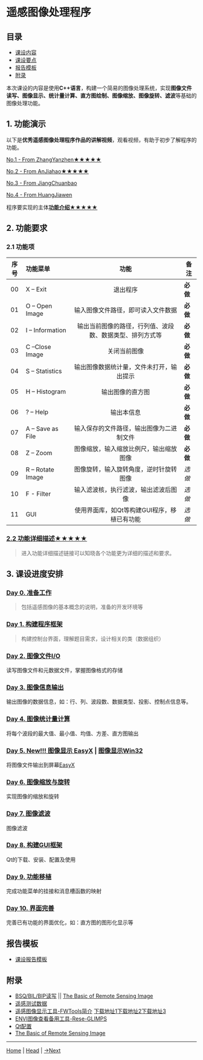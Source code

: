 <!--
 * @Description: 
 * @Version: 1.0
 * @Author: Wang Hongping
 * @Date: 2022-04-23 20:35:53
 * @LastEditors: Wang Hongping
 * @LastEditTime: 2023-06-06 10:03:12
-->
# 遥感图像处理程序
## 目录
- [课设内容](#课设内容)
- [课设要点](#课设要点)
- [报告模板](#报告模板)
- [附录](#附录)

本次课设的内容是使用**C++语言**，构建一个简易的图像处理系统，实现**图像文件读写、图像显示、统计量计算、直方图绘制、图像缩放、图像旋转、滤波**等基础的图像处理功能。
   
## 1. 功能演示
以下是**优秀遥感图像处理程序作品的讲解视频**，观看视频，有助于初步了解程序的功能。

[No.1 - From ZhangYanzhen★★★★★](https://www.bilibili.com/video/BV1oo4y1D7Hb?share_source=copy_web)

[No.2 - From AnJiahao★★★★★](https://www.bilibili.com/video/BV1jU4y1n7gj?share_source=copy_web)

[No.3 - From JiangChuanbao](https://www.bilibili.com/video/BV1u64y1677m?share_source=copy_web)

[No.4 - From HuangJiawen](https://www.bilibili.com/video/BV1Py4y1j7Ck?share_source=copy_web)

程序要实现的主体[**功能介绍★★★★★**](./RSCmdManual.md)

## 2. 功能要求
### 2.1 功能项
|  序号  | 功能菜单             |              功能              | 备注     |
| :--: | :--------------- | :--------------------------: | ------ |
|  00  | X – Exit         |             退出程序             | **必做** |
|  01  | O – Open Image   |      输入图像文件路径，即可读入文件数据       | **必做** |
|  02  | I – Information  | 输出当前图像的路径，行列值、波段数、数据类型、排列方式等 | **必做** |
|  03  | C –Close Image   |            关闭当前图像            | **必做** |
|  04  | S – Statistics   |     输出图像数据统计量，文件未打开，输出提示     | **必做** |
|  05  | H – Histogram    |           输出图像的直方图           | **必做** |
|  06  | ? – Help         |            输出本信息             | **必做** |
|  07  | A – Save as File |     输入保存的文件路径，输出图像为二进制文件     | **必做**   |
|  08  | Z – Zoom         |     图像缩放，输入缩放比例尺，输出缩放图像      | **必做**   |
|  09  | R – Rotate Image |     图像旋转，输入旋转角度，逆时针旋转图像      | *选做*   |
|  10  | F - Filter       |      输入滤波核，执行滤波，输出滤波后图像      | *选做*   |
|  11  | GUI              |      使用界面库，如Qt等构建GUI程序，移植已有功能| *选做*   |

### [2.2 功能详细描述★★★★★](./Subject.md)
> 进入功能详细描述链接可以知晓各个功能更为详细的描述和要求。

## 3. 课设进度安排
### [Day 0. 准备工作](./Introduction.md)
> 包括遥感图像的基本概念的说明，准备的开发环境等

### [Day 1. 构建程序框架](./Frame.md)
> 构建控制台界面，理解题目需求，设计相关的类（数据组织）

### [Day 2. 图像文件I/O](./FileIO.md)
读写图像文件和元数据文件，掌握图像格式的存储

### [Day 3. 图像信息输出](./Information.md)
输出图像的数据信息，如：行、列、波段数、数据类型、投影、控制点信息等。

### [Day 4. 图像统计量计算](./Statistics.md)
将每个波段的最大值、最小值、均值、方差、直方图输出

### [Day 5. New!!! 图像显示 EasyX](./Display_EasyX.md) | [图像显示Win32](./Display.md)
将图像文件输出到屏幕[EasyX](http://easyx.cn)

### [Day 6. 图像缩放与旋转](./ZoomRotate.md)
实现图像的缩放和旋转

### [Day 7. 图像滤波](./Filter.md)
图像滤波

### [Day 8. 构建GUI框架](./Gui.md)
Qt的下载、安装、配置及使用

### [Day 9. 功能移植](./Menu.md)
完成功能菜单的挂接和消息槽函数的映射

### [Day 10. 界面完善](./ImageProcess.md)
完善已有功能的界面优化，如：直方图的图形化显示等

## 报告模板
- [课设报告模板](../../refs/Report_Template.doc)

## 附录
- [BSQ/BIL/BIP读写](./RSImageFormat.md) || [The Basic of Remote Sensing Image](../../refs/Basic_RS_Image.docx)
- [遥感测试数据](../../data/rsimage.zip)
- [遥感图像显示工具-FWTools简介](../../refs/OpenEV_Manual.pptx) [下载地址1](http://home.gdal.org/fwtools/FWTools247.exe)[下载地址2](http://fwtools.loskot.net/)[下载地址3](http://fwtools.maptools.org/)
- [ENVI图像查看备用工具-Rese-GLIMPS](https://www.rese-apps.com/software/download/index.html)
- [Qt配置](./QtSetup.md)
- [The Basic of Remote Sensing Image](../../refs/Basic_RS_Image.docx)

---
[Home](../../README.md) | [Head](#遥感图像处理程序) | [->Next](../MapDraw/README.md)
